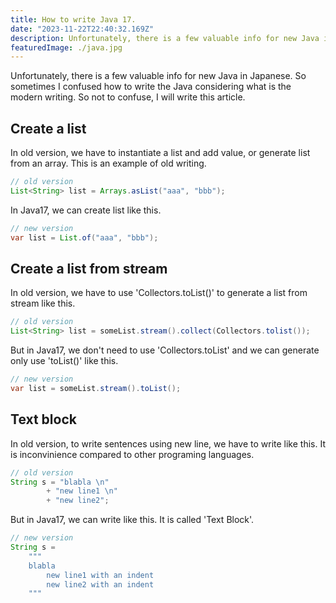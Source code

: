 ```yaml
---
title: How to write Java 17.
date: "2023-11-22T22:40:32.169Z"
description: Unfortunately, there is a few valuable info for new Java in Japanese. So sometimes I confused how to write the Java considering what is the modern writing. So not to confuse, I will write this article.
featuredImage: ./java.jpg
---
```


Unfortunately, there is a few valuable info for new Java in Japanese. So sometimes I confused how to write the Java considering what is the modern writing. So not to confuse, I will write this article.

## Create a list

In old version, we have to instantiate a list and add value, or generate list from an array.
This is an example of old writing.
```Java
// old version
List<String> list = Arrays.asList("aaa", "bbb");
```

In Java17, we can create list like this.
```Java
// new version
var list = List.of("aaa", "bbb");
```

## Create a list from stream

In old version, we have to use 'Collectors.toList()' to generate a list from stream like this.

```Java
// old version
List<String> list = someList.stream().collect(Collectors.tolist());
```

But in Java17, we don't need to use 'Collectors.toList' and we can generate only use 'toList()' like this.

```Java
// new version
var list = someList.stream().toList();
```

## Text block
In old version, to write sentences using new line, we have to write like this. It is inconvinience compared to other programing languages.

```Java
// old version
String s = "blabla \n"
        + "new line1 \n"
        + "new line2";
```

But in Java17, we can write like this. It is called 'Text Block'.
```Java
// new version
String s = 
    """
    blabla
        new line1 with an indent
        new line2 with an indent
    """
```

